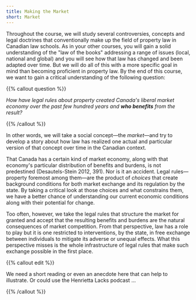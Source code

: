 ```yaml
---
title: Making the Market
short: Market
---
```


Throughout the course, we will study several controversies, concepts and legal doctrines that conventionally make up the field of property law in Canadian law schools. As in your other courses, you will gain a solid understanding of the "law of the books" addressing a range of issues (local, national and global) and you will see how that law has changed and been adapted over time. But we will do all of this with a more specific goal in mind than becoming proficient in property law. By the end of this course, we want to gain a critical understanding of the following question:

{{% callout question %}} 

*How have legal rules about property created Canada's liberal market economy over the past few hundred years and **who benefits** from the result?* 

{{% /callout %}}

In other words, we will take a social concept—the *market*—and try to develop a story about how law has realized one actual and particular version of that concept over time in the Canadian context.

That Canada has a certain kind of market economy, along with that economy's particular distribution of benefits and burdens, is not predestined (Desautels-Stein 2012, 391). Nor is it an accident. Legal rules—property foremost among them—are the product of *choices* that create background conditions for both market exchange and its regulation by the state. By taking a critical look at those choices and what constrains them, we have a better chance of understanding our current economic conditions along with their potential for change.

Too often, however, we take the legal rules that structure the market for granted and accept that the resulting benefits and burdens are the natural consequences of market competition. From that perspective, law has a role to play but it is one restricted to interventions, by the state, in free exchange between individuals to mitigate its adverse or unequal effects. What this perspective misses is the whole infrastructure of legal rules that make such exchange possible in the first place.  

{{% callout edit %}} 

We need a short reading or even an anecdote here that can help to illustrate. Or could use the Henrietta Lacks podcast ...

{{% /callout %}}
